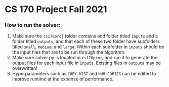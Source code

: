 # CS 170 Project Fall 2021

### How to run the solver:
1. Make sure the `cs170proj` folder contains and folder titled  `inputs` and a folder titled `outputs`, and that each of these two folder have subfolders titled `small`, `medium`, and `large`. Within each subfolder in `inputs` should be the input files that are to be run through the algorithm.
2. Make sure solver.py is located in `cs170proj`, and run it to generate the output files for each input file in `inputs`. Existing files in `outputs` may be overwritten!
3. Hyperparameters such as `COPY_DIST` and `NUM_COPIES` can be edited to improve runtime at the expense of performance.